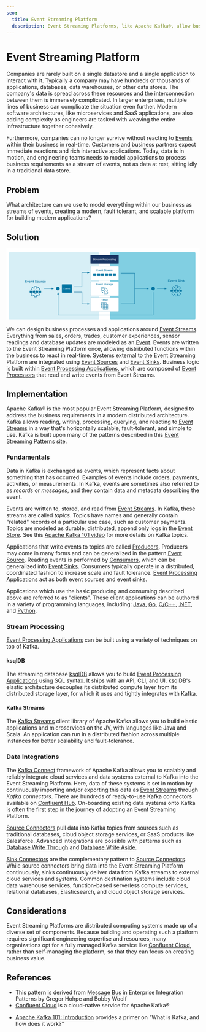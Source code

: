 ```yaml
---
seo:
  title: Event Streaming Platform
  description: Event Streaming Platforms, like Apache Kafka®, allow businesses to design processes and applications around Event Streams.
---
```


# Event Streaming Platform
Companies are rarely built on a single datastore and a single application to interact with it. Typically a company may have hundreds or thousands of applications, databases, data warehouses, or other data stores. The company's data is spread across these resources and the interconnection between them is immensely complicated. In larger enterprises, multiple lines of business can complicate the situation even further. Modern software architectures, like microservices and SaaS applications, are also adding complexity as engineers are tasked with weaving the entire infrastructure together cohesively.

Furthermore, companies can no longer survive without reacting to [Events](../event/event.md) within their business in real-time. Customers and business partners expect immediate reactions and rich interactive applications. Today, data is in motion, and engineering teams needs to model applications to process business requirements as a stream of events, not as data at rest, sitting idly in a traditional data store.

## Problem
What architecture can we use to model everything within our business as streams of events, creating a modern, fault tolerant, and scalable platform for building modern applications?

## Solution
![event streaming platform](../img/event-streaming-platform.svg)

We can design business processes and applications around [Event Streams](../event-stream/event-stream.md). Everything from sales, orders, trades, customer experiences, sensor readings and database updates are modeled as an [Event](../event/event.md). Events are written to the Event Streaming Platform once, allowing distributed functions within the business to react in real-time. Systems external to the Event Streaming Platform are integrated using [Event Sources](../event-source/event-source.md) and [Event Sinks](../event-sink/event-sink.md). Business logic is built within [Event Processing Applications](../event-processing/event-processing-application.md), which are composed of [Event Processors](../event-processing/event-processor.md) that read and write events from Event Streams.

## Implementation

Apache Kafka® is the most popular Event Streaming Platform, designed to address the business requirements in a modern distributed architecture. Kafka allows reading, writing, processing, querying, and reacting to [Event Streams](../event-stream/event-stream.md) in a way that's horizontally scalable, fault-tolerant, and simple to use. Kafka is built upon many of the patterns described in this [Event Streaming Patterns](../index.md) site.

### Fundamentals
Data in Kafka is exchanged as events, which represent facts about something that has occurred. Examples of events include orders, payments, activities, or measurements. In Kafka, events are sometimes also referred to as _records_ or _messages_, and they contain data and metadata describing the event.

<!-- TODO: The youtube link below needs to be to the DCI 101 course-->
Events are written to, stored, and read from [Event Streams](../event-stream/event-stream.md). In Kafka, these streams are called _topics_. Topics have names and generally contain "related" records of a particular use case, such as customer payments. Topics are modeled as durable, distributed, append only logs in the [Event Store](../event-storage/event-store.md). See this [Apache Kafka 101 video](https://www.youtube.com/watch?v=kj9JH3ZdsBQ) for more details on Kafka topics.

Applications that write events to topics are called [Producers](https://docs.confluent.io/platform/current/clients/producer.html). Producers may come in many forms and can be generalized in the pattern [Event Source](../event-source/event-source.md). Reading events is performed by [Consumers](https://docs.confluent.io/platform/current/clients/consumer.html), which can be generalized into [Event Sinks](../event-sink/event-sink.md). Consumers typically operate in a distributed, coordinated fashion to increase scale and fault tolerance. [Event Processing Applications](../event-processing/event-processing-application.md) act as both event sources and event sinks. 

Applications which use the basic producing and consuming described above are referred to as "clients". These client applications can be authored in a variety of programming languages, including: [Java](https://docs.confluent.io/clients-kafka-java/current/), [Go](https://docs.confluent.io/clients-confluent-kafka-go/current/), [C/C++](https://docs.confluent.io/clients-librdkafka/current/), [.NET](https://docs.confluent.io/clients-confluent-kafka-dotnet/current/), and [Python](https://docs.confluent.io/clients-confluent-kafka-python/current/).
<!-- TODO: The links above need to be to the DCI getting started guides-->

### Stream Processing
[Event Processing Applications](../event-processing/event-processing-application.md) can be built using a variety of techniques on top of Kafka. 

#### ksqlDB
The streaming database [ksqlDB](https://ksqldb.io) allows you to build [Event Processing Applications](../event-processing/event-processing-application.md) using SQL syntax. It ships with an API, CLI, and UI. ksqlDB's elastic architecture decouples its distributed compute layer from its distributed storage layer, for which it uses and tightly integrates with Kafka.

#### Kafka Streams
The [Kafka Streams](https://docs.confluent.io/platform/current/streams/index.html) client library of Apache Kafka allows you to build elastic applications and microservices on the JV, with languages like Java and Scala. An application can run in a distributed fashion across multiple instances for better scalability and fault-tolerance.

### Data Integrations 

The [Kafka Connect](https://docs.confluent.io/platform/current/connect/index.html) framework of Apache Kafka allows you to scalably and reliably integrate cloud services and data systems external to Kafka into the Event Streaming Platform. Here, data of these systems is set in motion by continuously importing and/or exporting this data as [Event Streams](../event-stream/event-stream.md) through _Kafka connectors_. There are hundreds of ready-to-use Kafka connectors available on [Confluent Hub](https://www.confluent.io/hub/). On-boarding existing data systems onto Kafka is often the first step in the journey of adopting an Event Streaming Platform. 

[Source Connectors](../event-source/event-source-connector.md) pull data into Kafka topics from sources such as traditional databases, cloud object storage services, or SaaS products like Salesforce. Advanced integrations are possible with patterns such as [Database Write Through](../event-source/database-write-through.md) and [Database Write Aside](../event-source/database-write-aside.md).

[Sink Connectors](../event-sink/event-sink-connector.md) are the complementary pattern to [Source Connectors](../event-source/event-source.md). While source connectors bring data into the Event Streaming Platform continuously, sinks continuously deliver data from Kafka streams to external cloud services and systems. Common destination systems include cloud data warehouse services, function-based serverless compute services, relational databases, Elasticsearch, and cloud object storage services.

## Considerations 
Event Streaming Platforms are distributed computing systems made up of a diverse set of components. Because building and operating such a platform requires significant engineering expertise and resources, many organizations opt for a fully managed Kafka service like [Confluent Cloud](https://www.confluent.io/confluent-cloud/), rather than self-managing the platform, so that they can focus on creating business value.

## References
* This pattern is derived from [Message Bus](https://www.enterpriseintegrationpatterns.com/patterns/messaging/MessageBus.html) in Enterprise Integration Patterns by Gregor Hohpe and Bobby Woolf
* [Confluent Cloud](https://www.confluent.io/confluent-cloud/) is a cloud-native service for Apache Kafka®
<!-- TODO: the following link needs to be to the new DCI 101 course-->
* [Apache Kafka 101: Introduction](https://www.youtube.com/watch?v=qu96DFXtbG4) provides a primer on "What is Kafka, and how does it work?"
